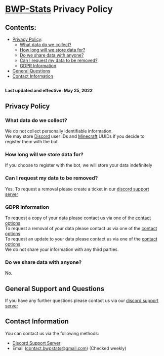 # [BWP-Stats](https://discord.com/api/oauth2/authorize?client_id=926814210321707028&permissions=277025442816&scope=bot%20applications.commands) Privacy Policy

## Contents:

- [Privacy Policy](#policy):
  - [What data do we collect?](#data-collection)
  - [How long will we store data for?](#data-collect-length)
  - [Do we share data with anyone?](#data-collect-sharing)
  - [Can I request my data to be removed?](#data-collect-request)
  - [GDPR Information](#gdpr)
- [General Questions](#support-questions)
- [Contact Information](#contact)

<h2></h2>  

**Last updated and effective: May 25, 2022**

<h2 id="policy"> Privacy Policy </h2>

<h3 id="data-collection"> What data do we collect? </h3>

We do not collect personally identifiable information.\
We may store [Discord](https://discord.com/) user IDs and [Minecraft](https://minecaft.net/) UUIDs if you decide to register them with the bot

<h3 id="data-collect-length"> How long will we store data for? </h3>

If you choose to register with the bot, we will store your data indefinitely

<h3 id="data-collect-request"> Can I request my data to be removed? </h3>

Yes. To request a removal please create a ticket in our [discord support server](https://discord.gg/fBnfWXSDpu)

<h3 id="gdpr"> GDPR Information </h3>

To request a copy of your data please contact us via one of the [contact options](#contact)\
To request a removal of your data please contact us via one of the [contact options](#contact)\
To request an update to your data please contact us via one of the [contact options](#contact)\
We do not share your information with any third parties.

<h3 id="data-collect-sharing"> Do we share data with anyone? </h3>

No.

<h2 id="support-questions"> General Support and Questions </h2>

If you have any further questions please contact us via our [discord support server](https://discord.gg/fBnfWXSDpu)

<h2 id="contact"> Contact Information </h2>

You can contact us via the following methods:

- [Discord Support Server](https://discord.gg/fBnfWXSDpu)
- Email (contact.bwpstats@gmail.com) (Checked weekly)
